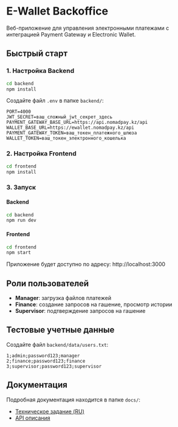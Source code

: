 # E-Wallet Backoffice

Веб-приложение для управления электронными платежами с интеграцией Payment Gateway и Electronic Wallet.

## Быстрый старт

### 1. Настройка Backend

```bash
cd backend
npm install
```

Создайте файл `.env` в папке `backend/`:

```env
PORT=4000
JWT_SECRET=ваш_сложный_jwt_секрет_здесь
PAYMENT_GATEWAY_BASE_URL=https://api.nomadpay.kz/api
WALLET_BASE_URL=https://ewallet.nomadpay.kz/api
PAYMENT_GATEWAY_TOKEN=ваш_токен_платежного_шлюза
WALLET_TOKEN=ваш_токен_электронного_кошелька
```

### 2. Настройка Frontend

```bash
cd frontend
npm install
```

### 3. Запуск

#### Backend
```bash
cd backend
npm run dev
```

#### Frontend
```bash
cd frontend
npm start
```

Приложение будет доступно по адресу: http://localhost:3000

## Роли пользователей

- **Manager**: загрузка файлов платежей
- **Finance**: создание запросов на гашение, просмотр истории
- **Supervisor**: подтверждение запросов на гашение

## Тестовые учетные данные

Создайте файл `backend/data/users.txt`:

```
1;admin;password123;manager
2;finance;password123;finance
3;supervisor;password123;supervisor
```

## Документация

Подробная документация находится в папке `docs/`:
- [Техническое задание (RU)](docs/technical_specification_ru.md)
- [API описания](docs/paygw_api_descriptions_ru.md)
